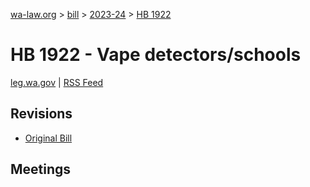 [wa-law.org](/) > [bill](/bill/) > [2023-24](/bill/2023-24/) > [HB 1922](/bill/2023-24/hb/1922/)

# HB 1922 - Vape detectors/schools
[leg.wa.gov](https://app.leg.wa.gov/billsummary?BillNumber=1922&Year=2023&Initiative=false) | [RSS Feed](./rss.xml)

## Revisions
* [Original Bill](1/)

## Meetings